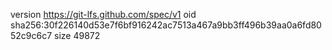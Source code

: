 version https://git-lfs.github.com/spec/v1
oid sha256:30f226140d53e7f6bf916242ac7513a467a9bb3ff496b39aa0a6fd8052c9c6c7
size 49872
